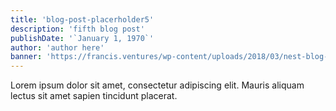 ```yaml
---
title: 'blog-post-placerholder5'
description: 'fifth blog post'
publishDate: '`January 1, 1970`'
author: 'author here'
banner: 'https://francis.ventures/wp-content/uploads/2018/03/nest-blog-banner.jpg'
---
```


Lorem ipsum dolor sit amet, consectetur adipiscing elit. Mauris aliquam lectus sit amet sapien tincidunt placerat.
